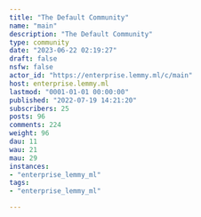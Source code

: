 ```yaml
---
title: "The Default Community" 
name: "main"
description: "The Default Community"
type: community
date: "2023-06-22 02:19:27"
draft: false
nsfw: false
actor_id: "https://enterprise.lemmy.ml/c/main"
host: enterprise.lemmy.ml
lastmod: "0001-01-01 00:00:00"
published: "2022-07-19 14:21:20"
subscribers: 25
posts: 96
comments: 224
weight: 96
dau: 11
wau: 21
mau: 29
instances:
- "enterprise_lemmy_ml"
tags: 
- "enterprise_lemmy_ml"

---
```

